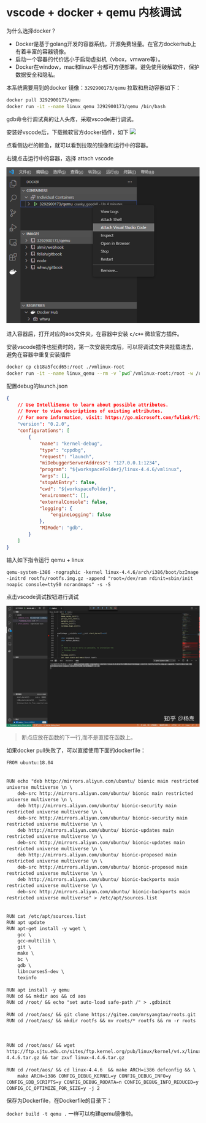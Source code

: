 # vscode + docker + qemu 内核调试

为什么选择docker？

- Docker是基于golang开发的容器系统，开源免费轻量。在官方dockerhub上有着丰富的容器镜像。
- 启动一个容器的代价远小于启动虚拟机（vbox，vmware等）。
- Docker在window，mac和linux平台都可方便部署。避免使用破解软件，保护数据安全和隐私。

本系统需要用到的docker 镜像：`3292900173/qemu` 拉取和启动容器如下：

```bash
docker pull 3292900173/qemu 
docker run -it --name linux_qemu 3292900173/qemu /bin/bash 
```

gdb命令行调试真的让人头疼，采取vscode进行调试。

安装好vscode后，下载微软官方docker插件，如下
![](https://pic1.zhimg.com/v2-755248cbab3e11409d280709fdf93eb4_r.jpg)

点看侧边栏的鲸鱼，就可以看到拉取的镜像和运行中的容器。

右键点击运行中的容器，选择 attach vscode 

![](image/vscode+container-1.png)

进入容器后，打开对应的aos文件夹，在容器中安装 **`c/c++`** 微软官方插件。

安装vscode插件也挺费时的，第一次安装完成后，可以将调试文件夹挂载进去，避免在容器中重复安装插件

```bash
docker cp cb18a5fccd65:/root ./vmlinux-root
docker run -it --name linux_qemu --rm -v `pwd`/vmlinux-root:/root -w /root/aos 3292900173/qemu
```


配置debug的launch.json

```json
{
    // Use IntelliSense to learn about possible attributes.
    // Hover to view descriptions of existing attributes.
    // For more information, visit: https://go.microsoft.com/fwlink/?linkid=830387
    "version": "0.2.0",
    "configurations": [
        {
            "name": "kernel-debug",
            "type": "cppdbg",
            "request": "launch",
            "miDebuggerServerAddress": "127.0.0.1:1234",
            "program": "${workspaceFolder}/linux-4.4.6/vmlinux",
            "args": [],
            "stopAtEntry": false,
            "cwd": "${workspaceFolder}",
            "environment": [],
            "externalConsole": false,
            "logging": {
                "engineLogging": false
            },
            "MIMode": "gdb",
        }
    ]
}
```

输入如下指令运行 qemu + linux

```
qemu-system-i386 -nographic -kernel linux-4.4.6/arch/i386/boot/bzImage -initrd rootfs/rootfs.img.gz -append "root=/dev/ram rdinit=sbin/init noapic console=ttyS0 norandmaps" -s -S 
```
点击vscode调试按钮进行调试

![](image/5ca995db13437.jpg)

>断点应放在函数的下一行,而不是直接在函数上。

如果docker pull失败了，可以直接使用下面的dockerfile：

```docker
FROM ubuntu:18.04


RUN echo "deb http://mirrors.aliyun.com/ubuntu/ bionic main restricted universe multiverse \n \
	deb-src http://mirrors.aliyun.com/ubuntu/ bionic main restricted universe multiverse \n \
	deb http://mirrors.aliyun.com/ubuntu/ bionic-security main restricted universe multiverse \n \
	deb-src http://mirrors.aliyun.com/ubuntu/ bionic-security main restricted universe multiverse \n \
	deb http://mirrors.aliyun.com/ubuntu/ bionic-updates main restricted universe multiverse \n \
	deb-src http://mirrors.aliyun.com/ubuntu/ bionic-updates main restricted universe multiverse \n \
	deb http://mirrors.aliyun.com/ubuntu/ bionic-proposed main restricted universe multiverse \n \
	deb-src http://mirrors.aliyun.com/ubuntu/ bionic-proposed main restricted universe multiverse \n \
	deb http://mirrors.aliyun.com/ubuntu/ bionic-backports main restricted universe multiverse \n \
	deb-src http://mirrors.aliyun.com/ubuntu/ bionic-backports main restricted universe multiverse" > /etc/apt/sources.list 


RUN cat /etc/apt/sources.list
RUN apt update 
RUN apt-get install -y wget \
    gcc \
    gcc-multilib \
    git \
    make \
    bc \
    gdb \
    libncurses5-dev \
    texinfo

RUN apt install -y qemu
RUN cd && mkdir aos && cd aos
RUN cd /root/ && echo "set auto-load safe-path /" > .gdbinit

RUN cd /root/aos/ && git clone https://gitee.com/mrsyangtao/roots.git
RUN cd /root/aos/ && mkdir rootfs && mv roots/* rootfs && rm -r roots



RUN cd /root/aos/ && wget http://ftp.sjtu.edu.cn/sites/ftp.kernel.org/pub/linux/kernel/v4.x/linux-4.4.6.tar.gz && tar zxvf linux-4.4.6.tar.gz

RUN cd /root/aos/ && cd linux-4.4.6  && make ARCH=i386 defconfig && \
    make ARCH=i386 CONFIG_DEBUG_KERNEL=y CONFIG_DEBUG_INFO=y CONFIG_GDB_SCRIPTS=y CONFIG_DEBUG_RODATA=n CONFIG_DEBUG_INFO_REDUCED=y CONFIG_CC_OPTIMIZE_FOR_SIZE=y -j 2
```         
保存为Dockerfile，在Dockerfile的目录下：

`docker build -t qemu .`
一样可以构建qemu镜像啦。